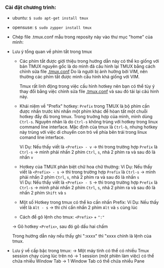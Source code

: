 ### Cài đặt chương trình:
   * ubuntu:
      ``` $ sudo apt-get install tmux ```
   * opensuse:
      ``` $ sudo zypper install tmux ```

* Chép file .tmux.conf mẫu trong reposity này vào thư mục "home" của mình:

* Lưu ý tổng quan về phím tắt trong tmux
   + Các phím tắt được giới thiệu trong hướng dẫn này có thể ko giống với bản TMUX nguyên gốc là
     do mình đã cấu hình lại TMUX bằng cách chỉnh sửa file [.tmux.conf](https://github.com/kuonvu/su_dung_tmux/blob/master/.tmux.conf)
     Do là người bị ảnh hưởng bởi VIM, nên thường các phím tắt được mình cấu hình khá giống với VIM.
   
     Tmux rất linh động trong việc cấu hình hotkey nên bạn có thể tùy ý thay đổi bằng việc chỉnh
     sửa file  [.tmux.conf](https://github.com/kuonvu/su_dung_tmux/blob/master/.tmux.conf) và sau đó tải lại câú hình này.

   + Khái niệm về "Prefix" hotkey:
     ```Prefix``` trong TMUX là bộ phím cần được nhấn trước khi nhấn một phím khác để hòan tất một chuỗi hotkey đầy đủ trong tmux.
     Trong truờng hợp của mình, mình dùng ```Ctrl-s```. Nguyên nhân là do ```Ctrl-s``` không trùng với hotkey trong linux command line interface.
     Mặc định của tmux là ```Ctrl-b```, nhưng hotkey này trùng với việc di chuyển con trỏ về phía bên trái trong linux comand line interface.

     Ví Dụ: Nếu thấy viết là ```<Prefix> - v```
         -> thì trong trường hợp ```Prefix``` là ```Ctrl-s``` -> mình phải nhấn 2 phím ```Ctrl```, ```s```, nhả 2 phím ra và sau đó là nhấn ```v  ```      

   + Hotkey của TMUX phân biệt chữ hoa chữ thường:
     Ví Dụ: Nếu thấy viết là ```<Prefix> - s```
         -> thì trong trường hợp ```Prefix``` là ```Ctrl-s``` -> mình phải nhấn 2 phím ```Ctrl```, ```s```, nhả 2 phím ra và sau đó là nhấn ```s```       
     Ví Dụ: Nếu thấy viết là ```<Prefix> - S```
         -> thì trong trường hợp ```Prefix``` là ```Ctrl-s``` -> mình phải nhấn 2 phím ```Ctrl```, ```s```, nhả 2 phím ra và sau đó là nhấn 2 phím ```Shift``` và ```s``` 

   + Một số Hotkey trong tmux có thể ko cần nhấn Prefix:
     Ví Dụ: Nếu thấy viết là ```Alt - s```
         -> thì chỉ cần nhấn 2 phím ```Alt``` và ```s``` cùng lúc

   + Cách để gõ lệnh cho tmux: 
    ```<Prefix>``` + ```":"```

    -> Gõ hotkey ```<Prefix>```, sau đó gõ dấu hai chấm

    Trong hướng dẫn này nếu thấy ghi ":xxxx" thì "xxxx chính là lệnh của tmux.

* Lưu ý về cấp bậc trong tmux:
   -> Một máy tính có thể có nhiều Tmux session chạy cùng lúc trên nó
      -> 1 session (một phiên làm việc) có thể chứa nhiều Window Tab
         -> 1 Window Tab có thể chứa nhiều Pane
